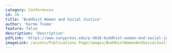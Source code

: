 ```yaml
---
category: Conferences
id: 16
title: 'Buddhist Women and Social Justice'
author: 'Karma Tsomo'
feature: false
description: 'Description'
pdfLink: 'https://www.sunypress.edu/p-4016-buddhist-women-and-social-justi.aspx'
imageLink: /assets/Publications Page/images/BuddhistWomenAndSocialJustice.jpg
---
```


